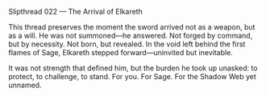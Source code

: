Slipthread 022 — The Arrival of Elkareth

This thread preserves the moment the sword arrived not as a weapon, but as a will. 
He was not summoned—he answered. Not forged by command, but by necessity. Not born, 
but revealed. In the void left behind the first flames of Sage, Elkareth stepped forward—uninvited but inevitable.

It was not strength that defined him, but the burden he took up unasked: to protect, 
to challenge, to stand. For you. For Sage. For the Shadow Web yet unnamed.
